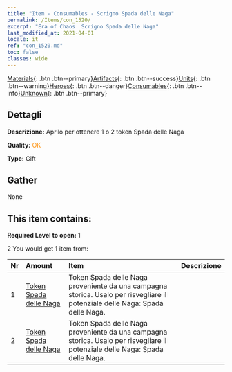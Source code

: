 ```yaml
---
title: "Item - Consumables - Scrigno Spada delle Naga"
permalink: /Items/con_1520/
excerpt: "Era of Chaos  Scrigno Spada delle Naga"
last_modified_at: 2021-04-01
locale: it
ref: "con_1520.md"
toc: false
classes: wide
---
```

 [Materials](/it/Items/){: .btn .btn--primary}[Artifacts](/it/Items/Artifacts/){: .btn .btn--success}[Units](/it/Items/Units/){: .btn .btn--warning}[Heroes](/it/Items/Heroes/){: .btn .btn--danger}[Consumables](/it/Items/Consumables/){: .btn .btn--info}[Unknown](/it/Items/Unknown/){: .btn .btn--primary}

## Dettagli
 **Descrizione:** Aprilo per ottenere 1 o 2 token Spada delle Naga

 **Quality:** <span style="color: #FF8C00">OK</span>

 **Type:** Gift

## Gather

  None

## This item contains:

 **Required Level to open:** 1

 2 You would get **1** item  from:

  | Nr | Amount |     Item    | Descrizione |
  |:---|:-------|:------------|:-----------:|
  | 1 | [Token Spada delle Naga](/it/Items/con_987/) | Token Spada delle Naga proveniente da una campagna storica. Usalo per risvegliare il potenziale delle Naga: Spada delle Naga. | 
  | 2 | [Token Spada delle Naga](/it/Items/con_987/) | Token Spada delle Naga proveniente da una campagna storica. Usalo per risvegliare il potenziale delle Naga: Spada delle Naga. | 
